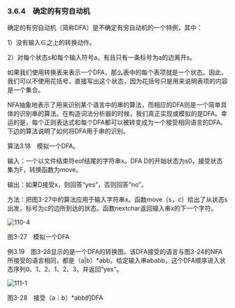### 3.6.4　确定的有穷自动机

确定的有穷自动机（简称DFA）是不确定有穷自动机的一个特例，其中：

1）没有输入∈之上的转换动作。

2）对每个状态s和每个输入符号a，有且只有一条标号为a的边离开s。

如果我们使用转换表来表示一个DFA，那么表中的每个表项就是一个状态。因此，我们可以不使用花括号，直接写出这个状态，因为花括号只是用来说明表项的内容是一个集合。

NFA抽象地表示了用来识别某个语言中的串的算法，而相应的DFA则是一个简单具体的识别串的算法。在构造词法分析器的时候，我们真正实现或模拟的是DFA。幸运的是，每个正则表达式和每个DFA都可以被转变成为一个接受相同语言的DFA。下边的算法说明了如何将DFA用于串的识别。

算法3.18　模拟一个DFA。

输入：一个以文件结束符eof结尾的字符串x。DFA D的开始状态为s0，接受状态集为F，转换函数为move。

输出：如果D接受x，则回答“yes”，否则回答“no”。

方法：把图3-27中的算法应用于输入字符串x。函数move（s，c）给出了从状态s出发，标号为c的边所到达的状态。函数nextchar返回输入串x的下一个字符。

![110-4](../Images/image04088.jpeg)

图3-27　模拟一个DFA

例3.19　图3-28显示的是一个DFA的转换图。该DFA接受的语言与图3-24的NFA所接受的语言相同，都是（a|b）*abb。给定输入串ababb，这个DFA顺序进入状态序列0、1、2、1、2、3，并返回“yes”。

![111-1](../Images/image04089.jpeg)

图3-28　接受（a｜b）*abb的DFA